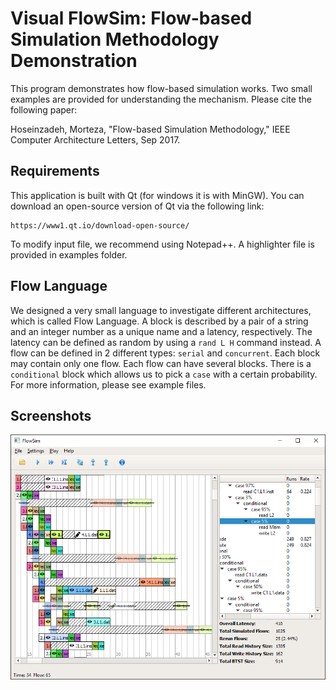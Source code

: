 # Visual FlowSim: Flow-based Simulation Methodology Demonstration
This program demonstrates how flow-based simulation works. Two small examples are provided for understanding the mechanism.
Please cite the following paper:

  Hoseinzadeh, Morteza, "Flow-based Simulation Methodology," IEEE Computer Architecture Letters, Sep 2017.
  
## Requirements
  This application is built with Qt (for windows it is with MinGW). You can download an open-source version of Qt via the following link:
  
    https://www1.qt.io/download-open-source/
    
  To modify input file, we recommend using Notepad++. A highlighter file is provided in examples folder.
  
## Flow Language
  We designed a very small language to investigate different architectures, which is called Flow Language. A block is described by a pair of a string and an integer number as a unique name and a latency, respectively. The latency can be defined as random by using a `rand L H` command instead.
  A flow can be defined in 2 different types: `serial` and `concurrent`. Each block may contain only one flow. Each flow can have several blocks. There is a `conditional` block which allows us to pick a `case` with a certain probability.
  For more information, please see example files.

## Screenshots
![Snapshot](snapshots/snapshot.png?raw=true "A screenshot of the application")

